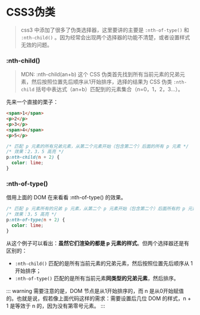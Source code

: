 # CSS3伪类

> css3 中添加了很多了伪类选择器，这里要讲的主要是 `:nth-of-type()` 和 `:nth-child()` 。因为经常会出现两个选择器的功能不清楚，或者设置样式无效的问题。

### :nth-child()

> MDN: :nth-child(an+b) 这个 CSS 伪类首先找到所有当前元素的兄弟元素，然后按照位置先后顺序从1开始排序，选择的结果为 CSS 伪类 `:nth-child` 括号中表达式（an+b）匹配到的元素集合（n=0，1，2，3...）。

先来一个直接的栗子：

``` html
<span>1</span>
<p>2</p>
<p>3</p>
<span>4</span>
<p>5</p>
```
 
``` css
/* 匹配 p 元素的所有兄弟元素，从第二个元素开始（包含第二个）后面的所有 p 元素 */
/* 效果：2，3，5 高亮 */
p:nth-child(n + 2) {
  color: lime;
}
```


### :nth-of-type()

借用上面的 DOM 在来看看 :nth-of-type() 的效果。

``` css
/* 匹配 p 元素所有的兄弟 p 元素，从第二个 p 元素开始（包含第二个）后面所有的 p 元素 */
/* 效果：3，5 高亮 */
p:nth-of-type(n + 2) {
  color: lime;
}
```

从这个例子可以看出：**虽然它们渲染的都是 p 元素的样式**。但两个选择器还是有区别的：

+ `:nth-child()` 匹配的是所有当前元素的兄弟元素，然后按照位置先后顺序从 1 开始排序；
+ `:nth-of-type()` 匹配的是所有当前元素**同类型的兄弟元素**，然后排序。 

::: warning
需要注意的是，DOM 节点是从1开始排序的，而 n 是从0开始赋值的。也就是说，假若像上面代码这样的需求：需要设置后几位 DOM 的样式，n + 1 是等效于 n 的，因为没有第零号元素。
:::





<Vssue :title="$title" />
